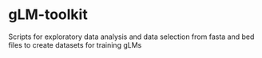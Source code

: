 # gLM-toolkit
Scripts for exploratory data analysis and data selection from fasta and bed files to create datasets for training gLMs
